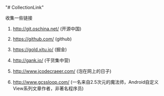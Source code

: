 "# CollectionLink" 

收集一些链接

1. http://git.oschina.net/              (开源中国)

2. https://github.com/                  (github)

3. https://gold.xitu.io/                (掘金)

4. http://gank.io/                      (干货集中营)

5. http://www.jcodecraeer.com/          (泡在网上的日子)

6. http://www.gcssloop.com/             (一名来自2.5次元的魔法师，Android自定义View系列文章作者，非著名程序员)

